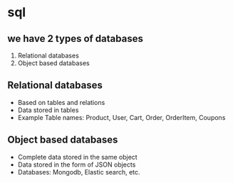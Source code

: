 # sql

## we have 2 types of databases

1. Relational databases
2. Object based databases

## Relational databases
- Based on tables and relations
- Data stored in tables
- Example Table names: Product, User, Cart, Order, OrderItem, Coupons

## Object based databases
- Complete data stored in the same object
- Data stored in the form of JSON objects
- Databases: Mongodb, Elastic search, etc.


